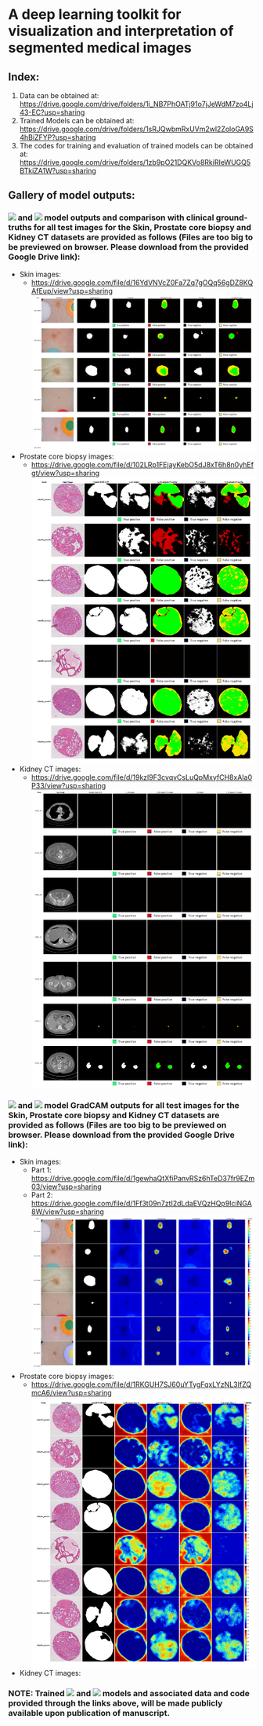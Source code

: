 # A deep learning toolkit for visualization and interpretation of segmented medical images

## Index:

1. Data can be obtained at: https://drive.google.com/drive/folders/1i_NB7PhOATj91o7jJeWdM7zo4Lj43-EC?usp=sharing
2. Trained Models can be obtained at: https://drive.google.com/drive/folders/1sRJQwbmRxUVm2wl2ZoloGA9S4hBiZFYP?usp=sharing
3. The codes for training and evaluation of trained models can be obtained at: https://drive.google.com/drive/folders/1zb9pO21DQKVo8RkiRIeWUGQ5BTkiZA1W?usp=sharing

## Gallery of model outputs: 

### <img src="https://latex.codecogs.com/gif.latex?L_{MI}"/> and <img src="https://latex.codecogs.com/gif.latex?T_{II}"/> model outputs and comparison with clinical ground-truths for all test images for the Skin, Prostate core biopsy and Kidney CT datasets are provided as follows (Files are too big to be previewed on browser. Please download from the provided Google Drive link):

- Skin images:
  - https://drive.google.com/file/d/16YdVNVcZ0Fa7Zq7gOQq56gDZ8KQAfEup/view?usp=sharing
  ![Image of Skin 1](images/skin1.PNG)
- Prostate core biopsy images:
  - https://drive.google.com/file/d/102LRp1FEjayKebO5dJ8xT6h8n0yhEfgt/view?usp=sharing
  ![Image of Prostate 1](images/prostate1.PNG)
- Kidney CT images:
  - https://drive.google.com/file/d/19kzl9F3cvqvCsLuQpMxyfCH8xAIa0P33/view?usp=sharing
  ![Image of Kidney 1](images/kidney1.PNG)

### <img src="https://latex.codecogs.com/gif.latex?L_{MI}"/> and <img src="https://latex.codecogs.com/gif.latex?T_{II}"/> model GradCAM outputs for all test images for the Skin, Prostate core biopsy and Kidney CT datasets are provided as follows (Files are too big to be previewed on browser. Please download from the provided Google Drive link):

- Skin images:
  - Part 1: https://drive.google.com/file/d/1gewhaQtXfiPanvRSz6hTeD37fr9EZm03/view?usp=sharing
  - Part 2: https://drive.google.com/file/d/1Ff3t09n7ztI2dLdaEVQzHQp9IciNGA8W/view?usp=sharing
  ![Image of Skin 2](images/skin2.PNG)
- Prostate core biopsy images:
  - https://drive.google.com/file/d/1RKGUH7SJ60uYTygFqxLYzNL3IfZQmcA6/view?usp=sharing
  ![Image of Prostate 2](images/prostate2.PNG)
- Kidney CT images:

### NOTE: Trained <img src="https://latex.codecogs.com/gif.latex?L_{MI}"/> and <img src="https://latex.codecogs.com/gif.latex?T_{II}"/> models and associated data and code provided through the links above, will be made publicly available upon publication of manuscript.

